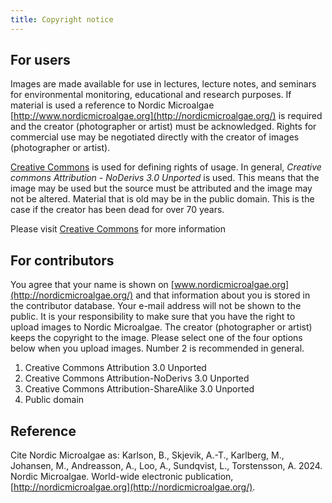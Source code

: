 ```yaml
---
title: Copyright notice
---
```


## For users

Images are made available for use in lectures, lecture notes, and seminars for environmental monitoring, educational and research purposes.  If material is used a reference to Nordic Microalgae [http://www.nordicmicroalgae.org](http://nordicmicroalgae.org/) is required and the creator (photographer or artist) must be acknowledged. Rights for commercial use may be negotiated directly with the creator of images (photographer or artist).

[Creative Commons](http://creativecommons.org/licenses/) is used for defining rights of usage. In general, _Creative commons Attribution - NoDerivs 3.0 Unported_ is used. This means that the image may be used but the source must be attributed and the image may not be altered. Material that is old may be in the public domain. This is the case if the creator has been dead for over 70 years.

Please visit [Creative Commons](http://creativecommons.org/licenses/) for more information

## For contributors

You agree that your name is shown on [www.nordicmicroalgae.org](http://nordicmicroalgae.org/) and that information about you is stored in the contributor database. Your e-mail address will not be shown to the public. It is your responsibility to make sure that you have the right to upload images to Nordic Microalgae. The creator (photographer or artist) keeps the copyright to the image. Please select one of the four options below when you upload images. Number 2 is recommended in general.

1. Creative Commons Attribution 3.0 Unported
2. Creative Commons Attribution-NoDerivs 3.0 Unported
3. Creative Commons Attribution-ShareAlike 3.0 Unported
4. Public domain

## Reference

Cite Nordic Microalgae as: Karlson, B., Skjevik, A.-T., Karlberg, M., Johansen, M., Andreasson, A., Loo, A., Sundqvist, L., Torstensson, A. 2024. Nordic Microalgae. World-wide electronic publication,  [http://nordicmicroalgae.org](http://nordicmicroalgae.org/).
